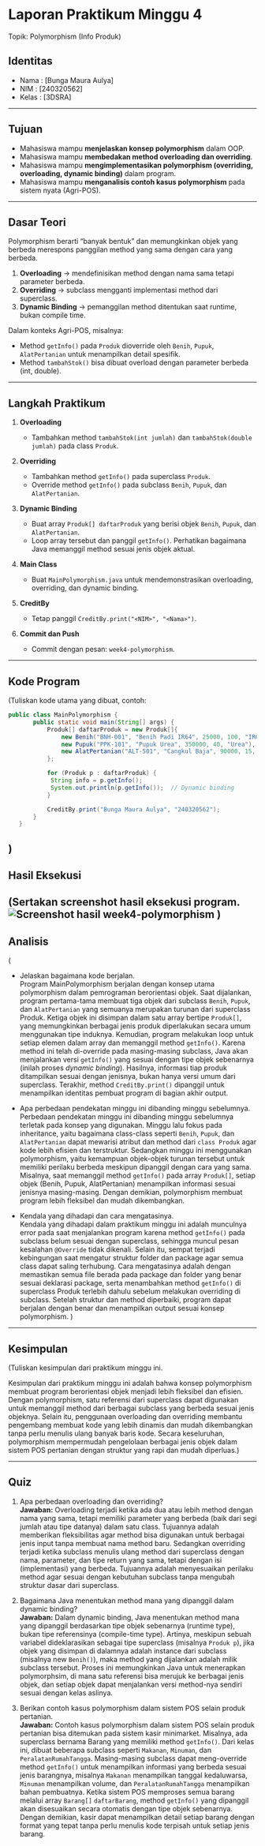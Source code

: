 # Laporan Praktikum Minggu 4
Topik: Polymorphism (Info Produk)

## Identitas
- Nama  : [Bunga Maura Aulya]
- NIM   : [240320562]
- Kelas : [3DSRA]

---

## Tujuan
- Mahasiswa mampu **menjelaskan konsep polymorphism** dalam OOP.  
- Mahasiswa mampu **membedakan method overloading dan overriding**.  
- Mahasiswa mampu **mengimplementasikan polymorphism (overriding, overloading, dynamic binding)** dalam program.  
- Mahasiswa mampu **menganalisis contoh kasus polymorphism** pada sistem nyata (Agri-POS).  

---

## Dasar Teori
Polymorphism berarti “banyak bentuk” dan memungkinkan objek yang berbeda merespons panggilan method yang sama dengan cara yang berbeda.  
1. **Overloading** → mendefinisikan method dengan nama sama tetapi parameter berbeda.  
2. **Overriding** → subclass mengganti implementasi method dari superclass.  
3. **Dynamic Binding** → pemanggilan method ditentukan saat runtime, bukan compile time.  

Dalam konteks Agri-POS, misalnya:  
- Method `getInfo()` pada `Produk` dioverride oleh `Benih`, `Pupuk`, `AlatPertanian` untuk menampilkan detail spesifik.  
- Method `tambahStok()` bisa dibuat overload dengan parameter berbeda (int, double). 

---

## Langkah Praktikum
1. **Overloading**  
   - Tambahkan method `tambahStok(int jumlah)` dan `tambahStok(double jumlah)` pada class `Produk`.  

2. **Overriding**  
   - Tambahkan method `getInfo()` pada superclass `Produk`.  
   - Override method `getInfo()` pada subclass `Benih`, `Pupuk`, dan `AlatPertanian`.  

3. **Dynamic Binding**  
   - Buat array `Produk[] daftarProduk` yang berisi objek `Benih`, `Pupuk`, dan `AlatPertanian`.  
   - Loop array tersebut dan panggil `getInfo()`. Perhatikan bagaimana Java memanggil method sesuai jenis objek aktual.  

4. **Main Class**  
   - Buat `MainPolymorphism.java` untuk mendemonstrasikan overloading, overriding, dan dynamic binding.  

5. **CreditBy**  
   - Tetap panggil `CreditBy.print("<NIM>", "<Nama>")`.  

6. **Commit dan Push**  
   - Commit dengan pesan: `week4-polymorphism`.  

---

## Kode Program
(Tuliskan kode utama yang dibuat, contoh:  

```java
public class MainPolymorphism {
       public static void main(String[] args) {
           Produk[] daftarProduk = new Produk[]{
               new Benih("BNH-001", "Benih Padi IR64", 25000, 100, "IR64"),
               new Pupuk("PPK-101", "Pupuk Urea", 350000, 40, "Urea"),
               new AlatPertanian("ALT-501", "Cangkul Baja", 90000, 15, "Baja")
           };

           for (Produk p : daftarProduk) {
            String info = p.getInfo();
            System.out.println(p.getInfo());  // Dynamic binding
           }

           CreditBy.print("Bunga Maura Aulya", "240320562");
       }
   }
```
)
---

## Hasil Eksekusi
(Sertakan screenshot hasil eksekusi program.  
![Screenshot hasil week4-polymorphism](screenshots/ss-week4-polymorphism.png)
)
---

## Analisis
(
- Jelaskan bagaimana kode berjalan.  
   Program MainPolymorphism berjalan dengan konsep utama polymorphism dalam pemrograman berorientasi objek. Saat dijalankan, program pertama-tama membuat tiga objek dari subclass `Benih`, `Pupuk`, dan `AlatPertanian` yang semuanya merupakan turunan dari superclass Produk. Ketiga objek ini disimpan dalam satu array bertipe `Produk[]`, yang memungkinkan berbagai jenis produk diperlakukan secara umum menggunakan tipe induknya. Kemudian, program melakukan loop untuk setiap elemen dalam array dan memanggil method `getInfo()`. Karena method ini telah di-override pada masing-masing subclass, Java akan menjalankan versi `getInfo()` yang sesuai dengan tipe objek sebenarnya (inilah proses *dynamic binding*). Hasilnya, informasi tiap produk ditampilkan sesuai dengan jenisnya, bukan hanya versi umum dari superclass. Terakhir, method `CreditBy.print()` dipanggil untuk menampilkan identitas pembuat program di bagian akhir output.

- Apa perbedaan pendekatan minggu ini dibanding minggu sebelumnya.  
   Perbedaan pendekatan minggu ini dibanding minggu sebelumnya terletak pada konsep yang digunakan. Minggu lalu fokus pada inheritance, yaitu bagaimana class-class seperti `Benih`, `Pupuk`, dan `AlatPertanian` dapat mewarisi atribut dan method dari `class Produk` agar kode lebih efisien dan terstruktur. Sedangkan minggu ini menggunakan polymorphism, yaitu kemampuan objek-objek turunan tersebut untuk memiliki perilaku berbeda meskipun dipanggil dengan cara yang sama. Misalnya, saat memanggil method `getInfo()` pada array `Produk[]`, setiap objek (Benih, Pupuk, AlatPertanian) menampilkan informasi sesuai jenisnya masing-masing. Dengan demikian, polymorphism membuat program lebih fleksibel dan mudah dikembangkan.

- Kendala yang dihadapi dan cara mengatasinya.  
   Kendala yang dihadapi dalam praktikum minggu ini adalah munculnya error pada saat menjalankan program karena method `getInfo()` pada subclass belum sesuai dengan superclass, sehingga muncul pesan kesalahan `@Override` tidak dikenali. Selain itu, sempat terjadi kebingungan saat mengatur struktur folder dan package agar semua class dapat saling terhubung. Cara mengatasinya adalah dengan memastikan semua file berada pada package dan folder yang benar sesuai deklarasi package, serta menambahkan method `getInfo()` di superclass Produk terlebih dahulu sebelum melakukan overriding di subclass. Setelah struktur dan method diperbaiki, program dapat berjalan dengan benar dan menampilkan output sesuai konsep polymorphism.
)
---

## Kesimpulan
(Tuliskan kesimpulan dari praktikum minggu ini.  

Kesimpulan dari praktikum minggu ini adalah bahwa konsep polymorphism membuat program berorientasi objek menjadi lebih fleksibel dan efisien. Dengan polymorphism, satu referensi dari superclass dapat digunakan untuk memanggil method dari berbagai subclass yang berbeda sesuai jenis objeknya. Selain itu, penggunaan overloading dan overriding membantu pengembang membuat kode yang lebih dinamis dan mudah dikembangkan tanpa perlu menulis ulang banyak baris kode. Secara keseluruhan, polymorphism mempermudah pengelolaan berbagai jenis objek dalam sistem POS pertanian dengan struktur yang rapi dan mudah diperluas.)

---

## Quiz
1. Apa perbedaan overloading dan overriding?  
   **Jawaban:** Overloading terjadi ketika ada dua atau lebih method dengan nama yang sama, tetapi memiliki parameter yang berbeda (baik dari segi jumlah atau tipe datanya) dalam satu class. Tujuannya adalah memberikan fleksibilitas agar method bisa digunakan untuk berbagai jenis input tanpa membuat nama method baru.
   Sedangkan overriding terjadi ketika subclass menulis ulang method dari superclass dengan nama, parameter, dan tipe return yang sama, tetapi dengan isi (implementasi) yang berbeda. Tujuannya adalah menyesuaikan perilaku method agar sesuai dengan kebutuhan subclass tanpa mengubah struktur dasar dari superclass.

2. Bagaimana Java menentukan method mana yang dipanggil dalam dynamic binding?  
   **Jawaban:** Dalam dynamic binding, Java menentukan method mana yang dipanggil berdasarkan tipe objek sebenarnya (runtime type), bukan tipe referensinya (compile-time type). Artinya, meskipun sebuah variabel dideklarasikan sebagai tipe superclass (misalnya `Produk p`), jika objek yang disimpan di dalamnya adalah instance dari subclass (misalnya new `Benih()`), maka method yang dijalankan adalah milik subclass tersebut. Proses ini memungkinkan Java untuk menerapkan polymorphsim, di mana satu referensi bisa merujuk ke berbagai jenis objek, dan setiap objek dapat menjalankan versi method-nya sendiri sesuai dengan kelas aslinya.

3. Berikan contoh kasus polymorphism dalam sistem POS selain produk pertanian.  
   **Jawaban:** Contoh kasus polymorphism dalam sistem POS selain produk pertanian bisa ditemukan pada sistem kasir minimarket. Misalnya, ada superclass bernama Barang yang memiliki method `getInfo()`. Dari kelas ini, dibuat beberapa subclass seperti `Makanan`, `Minuman`, dan `PeralatanRumahTangga`.
   Masing-masing subclass dapat meng-override method `getInfo()` untuk menampilkan informasi yang berbeda sesuai jenis barangnya, misalnya `Makanan` menampilkan tanggal kedaluwarsa, `Minuman` menampilkan volume, dan `PeralatanRumahTangga` menampilkan bahan pembuatnya.
   Ketika sistem POS memproses semua barang melalui array `Barang[]` `daftarBarang`, method `getInfo()` yang dipanggil akan disesuaikan secara otomatis dengan tipe objek sebenarnya. Dengan demikian, kasir dapat menampilkan detail setiap barang dengan format yang tepat tanpa perlu menulis kode terpisah untuk setiap jenis barang.
